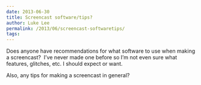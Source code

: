 ```yaml
---
date: 2013-06-30
title: Screencast software/tips?
author: Luke Lee
permalink: /2013/06/screencast-softwaretips/
tags:
---
```

Does anyone have recommendations for what software to use when making a screencast?  I&#8217;ve never made one before so I&#8217;m not even sure what features, glitches, etc. I should expect or want.

Also, any tips for making a screencast in general?
